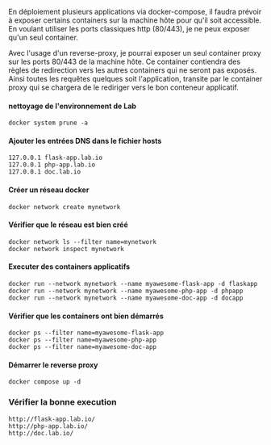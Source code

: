 

En déploiement plusieurs applications via docker-compose, il faudra prévoir à exposer certains containers sur la machine hôte pour qu'il soit accessible. En voulant utiliser les ports classiques http (80/443), je ne peux exposer qu'un seul container.

Avec l'usage d'un reverse-proxy, je pourrai exposer un seul container proxy sur les ports 80/443 de la machine hôte. Ce container contiendra des règles de redirection vers les autres containers qui ne seront pas exposés. Ainsi toutes les requêtes quelques soit l'application, transite par le container proxy qui se chargera de le rediriger vers le bon conteneur applicatif.

#### nettoyage de l'environnement de Lab

```
docker system prune -a
```

#### Ajouter les entrées DNS dans le fichier hosts

```
127.0.0.1 flask-app.lab.io
127.0.0.1 php-app.lab.io
127.0.0.1 doc.lab.io
```


#### Créer un réseau docker

```
docker network create mynetwork
```

#### Vérifier que le réseau est bien créé

```
docker network ls --filter name=mynetwork
docker network inspect mynetwork 
```

#### Executer des containers applicatifs 
```
docker run --network mynetwork --name myawesome-flask-app -d flaskapp
docker run --network mynetwork --name myawesome-php-app -d phpapp
docker run --network mynetwork --name myawesome-doc-app -d docapp
```

#### Vérifier que les containers ont bien démarrés
```
docker ps --filter name=myawesome-flask-app
docker ps --filter name=myawesome-php-app
docker ps --filter name=myawesome-doc-app
```

#### Démarrer le reverse proxy

```
docker compose up -d
```


### Vérifier la bonne execution

```
http://flask-app.lab.io/
http://php-app.lab.io/
http://doc.lab.io/
```

